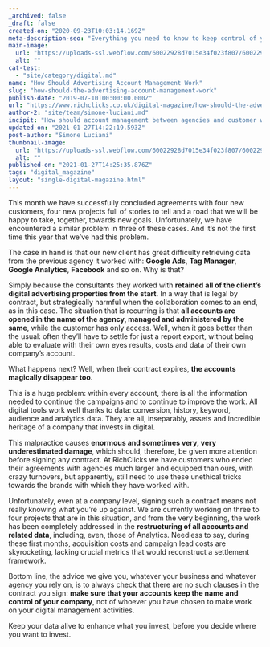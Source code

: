 ```yaml
---
_archived: false
_draft: false
created-on: "2020-09-23T10:03:14.169Z"
meta-description-seo: "Everything you need to know to keep control of your company's digital advertising."
main-image:
  url: "https://uploads-ssl.webflow.com/60022928d7015e34f023f807/60022928d7015e3eb223fb98_gestione-account-advertising-richclicks.jpg"
  alt: ""
cat-test:
  - "site/category/digital.md"
name: "How Should Advertising Account Management Work"
slug: "how-should-the-advertising-account-management-work"
publish-date: "2019-07-10T00:00:00.000Z"
url: "https://www.richclicks.co.uk/digital-magazine/how-should-the-advertising-account-management-work"
author-2: "site/team/simone-luciani.md"
incipit: "How should account management between agencies and customer work? That's what you need to know to keep control of your company's digital advertising."
updated-on: "2021-01-27T14:22:19.593Z"
post-author: "Simone Luciani"
thumbnail-image:
  url: "https://uploads-ssl.webflow.com/60022928d7015e34f023f807/60022928d7015e3eb223fb98_gestione-account-advertising-richclicks.jpg"
  alt: ""
published-on: "2021-01-27T14:25:35.876Z"
tags: "digital_magazine"
layout: "single-digital-magazine.html"
---
```


This month we have successfully concluded agreements with four new customers, four new projects full of stories to tell and a road that we will be happy to take, together, towards new goals. Unfortunately, we have encountered a similar problem in three of these cases. And it’s not the first time this year that we’ve had this problem.

The case in hand is that our new client has great difficulty retrieving data from the previous agency it worked with: **Google Ads**, **Tag Manager**, **Google Analytics**, **Facebook** and so on. Why is that?

Simply because the consultants they worked with **retained all of the client’s digital advertising properties from the start**. In a way that is legal by contract, but strategically harmful when the collaboration comes to an end, as in this case. The situation that is recurring is that **all accounts are opened in the name of the agency, managed and administered by the same**, while the customer has only access. Well, when it goes better than the usual: often they’ll have to settle for just a report export, without being able to evaluate with their own eyes results, costs and data of their own company’s account.

What happens next? Well, when their contract expires, **the accounts magically disappear too**.

This is a huge problem: within every account, there is all the information needed to continue the campaigns and to continue to improve the work. All digital tools work well thanks to data: conversion, history, keyword, audience and analytics data. They are all, inseparably, assets and incredible heritage of a company that invests in digital.

This malpractice causes **enormous and sometimes very, very underestimated damage**, which should, therefore, be given more attention before signing any contract. At RichClicks we have customers who ended their agreements with agencies much larger and equipped than ours, with crazy turnovers, but apparently, still need to use these unethical tricks towards the brands with which they have worked with.

Unfortunately, even at a company level, signing such a contract means not really knowing what you’re up against. We are currently working on three to four projects that are in this situation, and from the very beginning, the work has been completely addressed in the **restructuring of all accounts and related data**, including, even, those of Analytics. Needless to say, during these first months, acquisition costs and campaign lead costs are skyrocketing, lacking crucial metrics that would reconstruct a settlement framework.

Bottom line, the advice we give you, whatever your business and whatever agency you rely on, is to always check that there are no such clauses in the contract you sign: **make sure that your accounts keep the name and control of your company**, not of whoever you have chosen to make work on your digital management activities.

Keep your data alive to enhance what you invest, before you decide where you want to invest.
